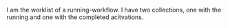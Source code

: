 I am the worklist of a running-workflow. I have two collections, one with the running and one  with the completed acitvations.
